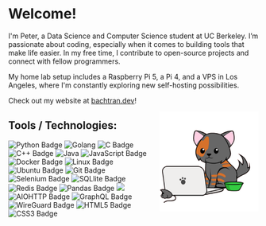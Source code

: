 # Welcome!

I'm Peter, a Data Science and Computer Science student at UC Berkeley. I’m passionate about coding, especially when it comes to building tools that make life easier. In my free time, I contribute to open-source projects and connect with fellow programmers.

My home lab setup includes a Raspberry Pi 5, a Pi 4, and a VPS in Los Angeles, where I'm constantly exploring new self-hosting possibilities.

Check out my website at [bachtran.dev](https://bachtran.dev)!

<img src="/assets/cat.gif" width="200px" height="200px" align="right" alt="Bongo Cat">


## Tools / Technologies:
<p>
 <img src="https://img.shields.io/badge/Python-3776AB?logo=python&logoColor=fff&style=for-the-badge" alt="Python Badge">
 <img src="https://img.shields.io/badge/-Golang-informational?style=for-the-badge&logo=go&logoColor=white&color=00ADD8" alt="Golang">
  <img src="https://img.shields.io/badge/C-A8B9CC?logo=c&logoColor=fff&style=for-the-badge" alt="C Badge">
 <img src="https://img.shields.io/badge/C%2B%2B-00599C?logo=cplusplus&logoColor=fff&style=for-the-badge" alt="C++ Badge">
 <img src="https://img.shields.io/badge/-Java-informational?style=for-the-badge&logo=openjdk&logoColor=black&color=FFFFFF" alt="Java">
 <img src="https://img.shields.io/badge/JavaScript-F7DF1E?logo=javascript&logoColor=000&style=for-the-badge" alt="JavaScript Badge">
 <img src="https://img.shields.io/badge/Docker-2496ED?logo=docker&logoColor=fff&style=for-the-badge" alt="Docker Badge">
 <img src="https://img.shields.io/badge/Linux-FCC624?logo=linux&logoColor=000&style=for-the-badge" alt="Linux Badge">
 <img src="https://img.shields.io/badge/Ubuntu-E95420?logo=ubuntu&logoColor=fff&style=for-the-badge" alt="Ubuntu Badge">
 <img src="https://img.shields.io/badge/Git-F05032?logo=git&logoColor=fff&style=for-the-badge" alt="Git Badge">
 <img src="https://img.shields.io/badge/Selenium-43B02A?logo=selenium&logoColor=fff&style=for-the-badge" alt="Selenium Badge">
 <img src="https://img.shields.io/badge/SQLite-003B57?logo=sqlite&logoColor=fff&style=for-the-badge" alt="SQLlite Badge">
 <img src="https://img.shields.io/badge/Redis-DC382D?logo=redis&logoColor=fff&style=for-the-badge" alt="Redis Badge">
 <img src="https://img.shields.io/badge/pandas-150458?logo=pandas&logoColor=fff&style=for-the-badge" alt="Pandas Badge">
 <img src="https://img.shields.io/badge/NumPy-013243?logo=numpy&logoColor=fff&style=for-the-badge" atl="Numpy Badge">
 <img src="https://img.shields.io/badge/AIOHTTP-2C5BB4?logo=aiohttp&logoColor=fff&style=for-the-badge" alt="AIOHTTP Badge">
 <img src="https://img.shields.io/badge/GraphQL-E10098?logo=graphql&logoColor=fff&style=for-the-badge" alt="GraphQL Badge">
 <img src="https://img.shields.io/badge/WireGuard-88171A?logo=wireguard&logoColor=fff&style=for-the-badge" alt="WireGuard Badge">
 <img src="https://img.shields.io/badge/HTML5-E34F26?logo=html5&logoColor=fff&style=for-the-badge" alt="HTML5 Badge">
 <img src="https://img.shields.io/badge/CSS3-1572B6?logo=css3&logoColor=fff&style=for-the-badge" alt="CSS3 Badge">
</p>

